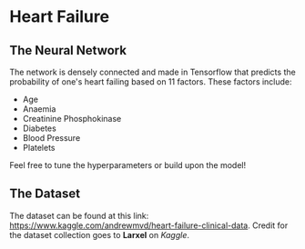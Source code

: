 # Heart Failure 

## The Neural Network

The network is densely connected and made in Tensorflow that predicts the probability of one's heart failing based on 11 factors. These factors include:
- Age
- Anaemia
- Creatinine Phosphokinase
- Diabetes
- Blood Pressure
- Platelets

Feel free to tune the hyperparameters or build upon the model!

## The Dataset
The dataset can be found at this link: https://www.kaggle.com/andrewmvd/heart-failure-clinical-data. Credit for the dataset collection goes to **Larxel** on *Kaggle*.
